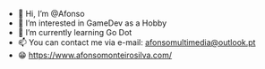 - 👋 Hi, I’m @Afonso
- 👀 I’m interested in GameDev as a Hobby
- 🌱 I’m currently learning Go Dot
- 📫 You can contact me via e-mail: afonsomultimedia@outlook.pt
- 😁 https://www.afonsomonteirosilva.com/

<!---
Ashiiru/Ashiiru is a ✨ special ✨ repository because its `README.md` (this file) appears on your GitHub profile.
You can click the Preview link to take a look at your changes.
--->
